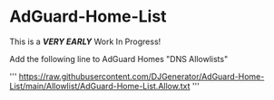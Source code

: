 # AdGuard-Home-List
This is a ***VERY EARLY*** Work In Progress!

Add the following line to AdGuard Homes "DNS Allowlists"

'''
https://raw.githubusercontent.com/DJGenerator/AdGuard-Home-List/main/Allowlist/AdGuard-Home-List.Allow.txt
'''
